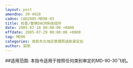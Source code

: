 ```yaml
---
layout: post
amendno: 39-4928
cadno: CAD2005-MD90-03
title: 检查/替换DACM系统组件
date: 2005-07-18 00:00:00 +0800
effdate: 2005-07-29 00:00:00 +0800
tag: MD90
categories: 民航东北地区管理局适航审定处
author: 梁刚
---
```


##适用范围:
本指令适用于按照任何类别审定的MD-90-30飞机。

